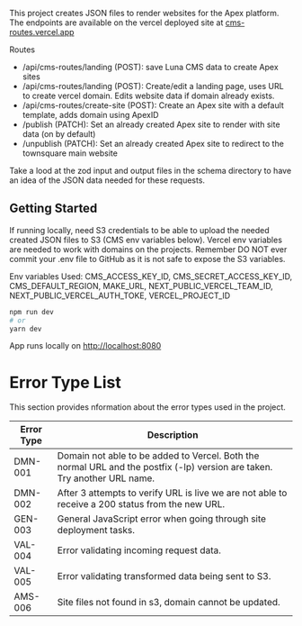 This project creates JSON files to render websites for the Apex platform. The endpoints are available on the vercel deployed site at [cms-routes.vercel.app](cms-routes.vercel.app)

Routes

-   /api/cms-routes/landing (POST): save Luna CMS data to create Apex sites
-   /api/cms-routes/landing (POST): Create/edit a landing page, uses URL to create vercel domain. Edits website data if domain already exists.
-   /api/cms-routes/create-site (POST): Create an Apex site with a default template, adds domain using ApexID
-   /publish (PATCH): Set an already created Apex site to render with site data (on by default)
-   /unpublish (PATCH): Set an already created Apex site to redirect to the townsquare main website

Take a lood at the zod input and output files in the schema directory to have an idea of the JSON data needed for these requests.

## Getting Started

If running locally, need S3 credentials to be able to upload the needed created JSON files to S3 (CMS env variables below). Vercel env variables are needed to work with domains on the projects. Remember DO NOT ever commit your .env file to GitHub as it is not safe to expose the S3 variables.

Env variables Used: CMS_ACCESS_KEY_ID, CMS_SECRET_ACCESS_KEY_ID, CMS_DEFAULT_REGION, MAKE_URL, NEXT_PUBLIC_VERCEL_TEAM_ID, NEXT_PUBLIC_VERCEL_AUTH_TOKE, VERCEL_PROJECT_ID

```bash
npm run dev
# or
yarn dev
```

App runs locally on [http://localhost:8080](http://localhost:8080)

# Error Type List

This section provides nformation about the error types used in the project.

| Error Type | Description                                                                                                               |
| ---------- | ------------------------------------------------------------------------------------------------------------------------- |
| DMN-001    | Domain not able to be added to Vercel. Both the normal URL and the postfix (-lp) version are taken. Try another URL name. |
| DMN-002    | After 3 attempts to verify URL is live we are not able to receive a 200 status from the new URL.                          |
| GEN-003    | General JavaScript error when going through site deployment tasks.                                                        |
| VAL-004    | Error validating incoming request data.                                                                                   |
| VAL-005    | Error validating transformed data being sent to S3.                                                                       |
| AMS-006    | Site files not found in s3, domain cannot be updated.                                                                     |
